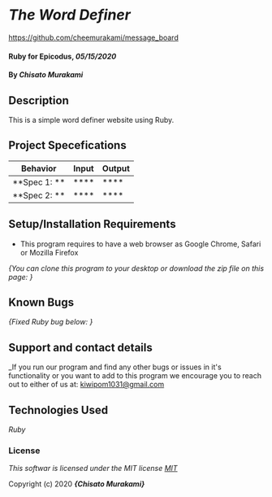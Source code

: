 # _The Word Definer_

https://github.com/cheemurakami/message_board

#### Ruby for Epicodus, _05/15/2020_

#### By _**Chisato Murakami**_

## Description
This is a simple word definer website using Ruby.

## Project Specefications

|  Behavior                 |  Input  | Output
|---------------------------|---------|-------
| **Spec 1:  **| **** | ****
| **Spec 2:  **| **** | ****


## Setup/Installation Requirements

* This program requires to have a web browser as Google Chrome, Safari or Mozilla Firefox

_{You can clone this program to your desktop or download the zip file on this page: }_

## Known Bugs

_{Fixed Ruby bug below:
  }_

## Support and contact details

_If you run our program and find any other bugs or issues in it's functionality or you want to add to this program we encourage you to reach out to either of us at: kiwipom1031@gmail.com

## Technologies Used

_Ruby_

### License

*This softwar is licensed under the MIT license [MIT](https://en.wikipedia.org/wiki/MIT_License)*

Copyright (c) 2020 **_{Chisato Murakami}_**
